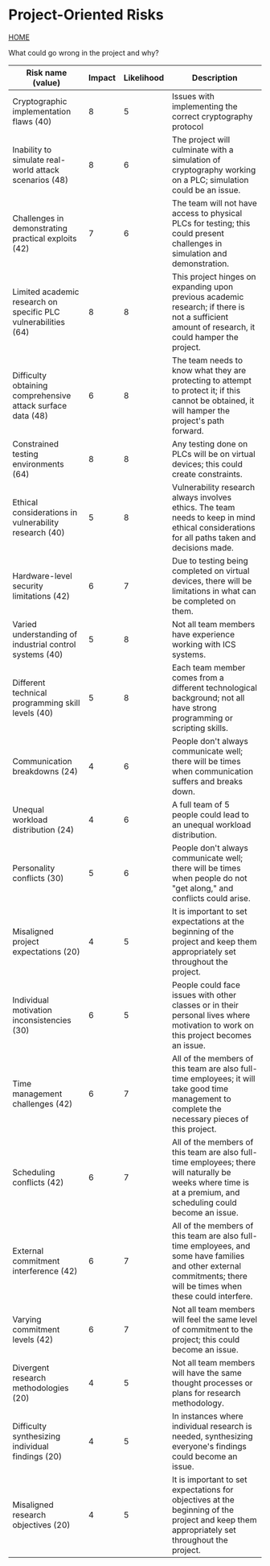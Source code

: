 # Project-Oriented Risks
[HOME](https://github.com/adamspanier/Distributed-Systems-Security)

What could go wrong in the project and why?

|Risk name (value)  | Impact     | Likelihood | Description |
|-------------------|------------|------------|-------------|
|Cryptographic implementation flaws (40) | 8 | 5 | Issues with implementing the correct cryptography protocol  |
|Inability to simulate real-world attack scenarios (48) | 8 | 6 | The project will culminate with a simulation of cryptography working on a PLC; simulation could be an issue.  |
|Challenges in demonstrating practical exploits (42) | 7 | 6 | The team will not have access to physical PLCs for testing; this could present challenges in simulation and demonstration.  |
|Limited academic research on specific PLC vulnerabilities (64) | 8 | 8 | This project hinges on expanding upon previous academic research; if there is not a sufficient amount of research, it could hamper the project.  |
|Difficulty obtaining comprehensive attack surface data (48) | 6 | 8 | The team needs to know what they are protecting to attempt to protect it; if this cannot be obtained, it will hamper the project's path forward.  |
|Constrained testing environments (64) | 8 | 8 | Any testing done on PLCs will be on virtual devices; this could create constraints.  |
|Ethical considerations in vulnerability research (40) | 5 | 8 | Vulnerability research always involves ethics. The team needs to keep in mind ethical considerations for all paths taken and decisions made.  |
|Hardware-level security limitations (42) | 6 | 7 | Due to testing being completed on virtual devices, there will be limitations in what can be completed on them.   |
|Varied understanding of industrial control systems (40) | 5 | 8 | Not all team members have experience working with ICS systems.  |
|Different technical programming skill levels (40) | 5 | 8 | Each team member comes from a different technological background; not all have strong programming or scripting skills.  |
|Communication breakdowns (24) | 4 | 6 | People don't always communicate well; there will be times when communication suffers and breaks down.  |
|Unequal workload distribution (24) | 4 | 6 | A full team of 5 people could lead to an unequal workload distribution.  |
|Personality conflicts (30) | 5 | 6 | People don't always communicate well; there will be times when people do not "get along," and conflicts could arise.  |
|Misaligned project expectations (20) | 4 | 5 | It is important to set expectations at the beginning of the project and keep them appropriately set throughout the project.  |
|Individual motivation inconsistencies (30) | 6 | 5 | People could face issues with other classes or in their personal lives where motivation to work on this project becomes an issue.  |
|Time management challenges (42) | 6 | 7 | All of the members of this team are also full-time employees; it will take good time management to complete the necessary pieces of this project.  |
|Scheduling conflicts (42) | 6 | 7 | All of the members of this team are also full-time employees; there will naturally be weeks where time is at a premium, and scheduling could become an issue.  |
|External commitment interference (42) | 6 | 7 | All of the members of this team are also full-time employees, and some have families and other external commitments; there will be times when these could interfere.  |
|Varying commitment levels (42) | 6 | 7 | Not all team members will feel the same level of commitment to the project; this could become an issue.  |
|Divergent research methodologies (20) | 4 | 5 | Not all team members will have the same thought processes or plans for research methodology.  |
|Difficulty synthesizing individual findings (20) | 4 | 5 | In instances where individual research is needed, synthesizing everyone's findings could become an issue.  |
|Misaligned research objectives (20) | 4 | 5 | It is important to set expectations for objectives at the beginning of the project and keep them appropriately set throughout the project. |
